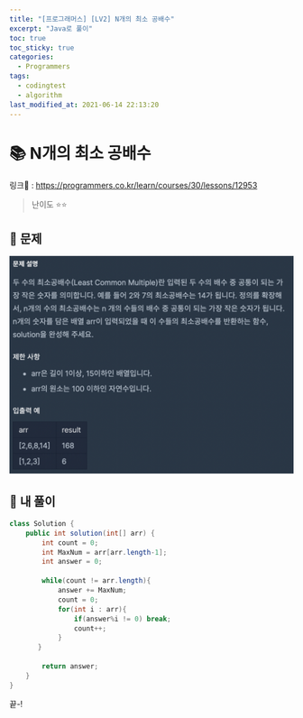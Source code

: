 ```yaml
---
title: "[프로그래머스] [LV2] N개의 최소 공배수"
excerpt: "Java로 풀이"
toc: true
toc_sticky: true
categories:
  - Programmers
tags:
  - codingtest
  - algorithm
last_modified_at: 2021-06-14 22:13:20
---
```


# 📚 N개의 최소 공배수
  
링크📎 : <https://programmers.co.kr/learn/courses/30/lessons/12953>  
  
>난이도 ⭐️⭐️
  
## 📖 문제  
  
![이미지](/assets/images/Programmers/Lv2/prob24/24-1.png)
  
## 📝 내 풀이  
  
```java  
class Solution {
    public int solution(int[] arr) {
        int count = 0;
        int MaxNum = arr[arr.length-1];
        int answer = 0;
        
        while(count != arr.length){
            answer += MaxNum;
            count = 0;
            for(int i : arr){
                if(answer%i != 0) break; 
                count++;
            }
       }
        
        return answer;
    }
}
```
   
끝-!
